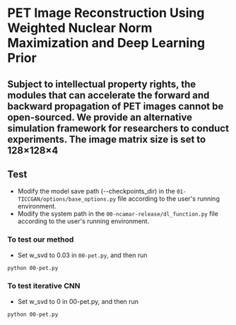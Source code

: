 # PET Image Reconstruction Using Weighted Nuclear Norm Maximization and Deep Learning Prior

## Subject to intellectual property rights, the modules that can accelerate the forward and backward propagation of PET images cannot be open-sourced. We provide an alternative simulation framework for researchers to conduct experiments. The image matrix size is set to 128×128×4

## Test
- Modify the model save path (--checkpoints_dir) in the `01-TICCGAN/options/base_options.py` file according to the user's running environment.
- Modify the system path in the `00-ncamar-release/dl_function.py` file according to the user's running environment.

### To test our method
- Set w_svd to 0.03 in `00-pet.py`, and then run
```bash
python 00-pet.py
```

### To test iterative CNN
- Set w_svd to 0 in 00-pet.py, and then run
```bash
python 00-pet.py
```
